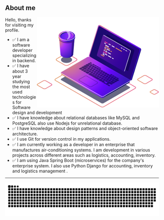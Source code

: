 
<!--About-->
## About me


<img src="/img/computer-illustration.png" min-width="400px" max-width="450px" width="400px" align="right" alt="Computador">

Hello, thanks for visiting my profile.
- ✅ I am a software developer specializing in backend.
- ✅ I have about 3 year studying the most used technologies for Software design and development
- ✅ I have knowledge about relational databases like MySQL and PostgreSQL also use Nodejs for unrelational database.
- ✅ I have knowledge about design patterns and object-oriented software architecture.
- ✅ I use Git for version control in my applications.
- ✅ I am currently working as a developer in an enterprise that manufactures air-conditioning systems. I am development in various projects across different areas such as logistics, accounting, inventory.
- ✅ I am using Java Spring Boot (microservices) for the company's enterprise system. I also use Python Django for accounting, inventory and logistics management .

<hr>

<!--- snake -->
<div align="center">
  <a href="https://1999azzar.github.io/1999AZZAR/">
    <img src="/grid-snake.svg" alt="snake">
  </a>
</div>




